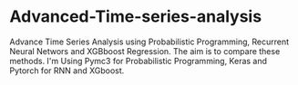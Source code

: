 # Advanced-Time-series-analysis
Advance Time Series Analysis using Probabilistic Programming, Recurrent Neural Networs and XGBboost Regression. The aim is to compare these methods.
I'm Using Pymc3 for Probabilistic Programming, Keras and Pytorch for RNN and XGboost.

